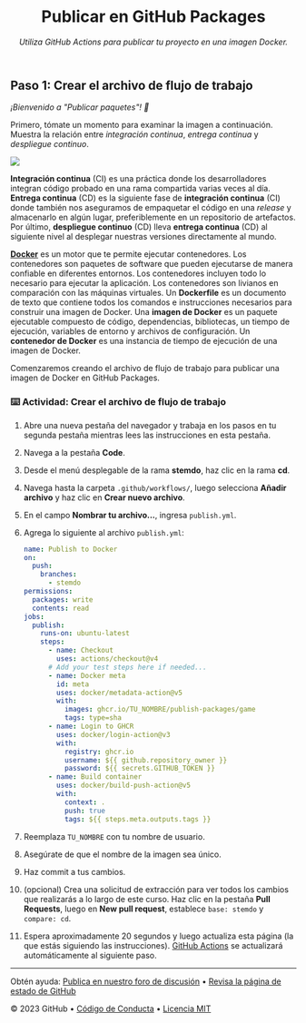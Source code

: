 <header>

<!--
  <<< Notas del autor: Encabezado del curso >>>
  Incluye una imagen de 1280×640, el título del curso en caso de oración y una descripción concisa en énfasis.
  En la configuración de tu repositorio: habilita el repositorio de plantillas, agrega tu imagen social de 1280×640, elimina automáticamente las ramas principales.
  Agrega tu licencia de código abierto, GitHub utiliza la licencia MIT.
-->

# Publicar en GitHub Packages

_Utiliza GitHub Actions para publicar tu proyecto en una imagen Docker._

</header>

<!--
  <<< Author notes: Step 1 >>>
  Choose 3-5 steps for your course.
  The first step is always the hardest, so pick something easy!
  Link to docs.github.com for further explanations.
  Encourage users to open new tabs for steps!
-->

## Paso 1: Crear el archivo de flujo de trabajo

_¡Bienvenido a "Publicar paquetes"! :wave:_

Primero, tómate un momento para examinar la imagen a continuación. Muestra la relación entre _integración continua_, _entrega continua_ y _despliegue continuo_.

![](https://i.imgur.com/xZCkjmU.png)

**Integración continua** (CI) es una práctica donde los desarrolladores integran código probado en una rama compartida varias veces al día. **Entrega continua** (CD) es la siguiente fase de **integración continua** (CI) donde también nos aseguramos de empaquetar el código en una _release_ y almacenarlo en algún lugar, preferiblemente en un repositorio de artefactos. Por último, **despliegue continuo** (CD) lleva **entrega continua** (CD) al siguiente nivel al desplegar nuestras versiones directamente al mundo.

[**Docker**](https://www.docker.com/why-docker) es un motor que te permite ejecutar contenedores.
Los contenedores son paquetes de software que pueden ejecutarse de manera confiable en diferentes entornos. Los contenedores incluyen todo lo necesario para ejecutar la aplicación. Los contenedores son livianos en comparación con las máquinas virtuales. Un **Dockerfile** es un documento de texto que contiene todos los comandos e instrucciones necesarios para construir una imagen de Docker. Una **imagen de Docker** es un paquete ejecutable compuesto de código, dependencias, bibliotecas, un tiempo de ejecución, variables de entorno y archivos de configuración. Un **contenedor de Docker** es una instancia de tiempo de ejecución de una imagen de Docker.

Comenzaremos creando el archivo de flujo de trabajo para publicar una imagen de Docker en GitHub Packages.


### :keyboard: Actividad: Crear el archivo de flujo de trabajo

1. Abre una nueva pestaña del navegador y trabaja en los pasos en tu segunda pestaña mientras lees las instrucciones en esta pestaña.
1. Navega a la pestaña **Code**.
1. Desde el menú desplegable de la rama **stemdo**, haz clic en la rama **cd**.
1. Navega hasta la carpeta `.github/workflows/`, luego selecciona **Añadir archivo** y haz clic en **Crear nuevo archivo**.
1. En el campo **Nombrar tu archivo...**, ingresa `publish.yml`.
1. Agrega lo siguiente al archivo `publish.yml`:


   ```yml
   name: Publish to Docker
   on:
     push:
       branches:
         - stemdo
   permissions:
     packages: write
     contents: read
   jobs:
     publish:
       runs-on: ubuntu-latest
       steps:
         - name: Checkout
           uses: actions/checkout@v4
         # Add your test steps here if needed...
         - name: Docker meta
           id: meta
           uses: docker/metadata-action@v5
           with:
             images: ghcr.io/TU_NOMBRE/publish-packages/game
             tags: type=sha
         - name: Login to GHCR
           uses: docker/login-action@v3
           with:
             registry: ghcr.io
             username: ${{ github.repository_owner }}
             password: ${{ secrets.GITHUB_TOKEN }}
         - name: Build container
           uses: docker/build-push-action@v5
           with:
             context: .
             push: true
             tags: ${{ steps.meta.outputs.tags }}
   ```

1. Reemplaza `TU_NOMBRE` con tu nombre de usuario.
1. Asegúrate de que el nombre de la imagen sea único.
1. Haz commit a tus cambios.
1. (opcional) Crea una solicitud de extracción para ver todos los cambios que realizarás a lo largo de este curso. Haz clic en la pestaña **Pull Requests**, luego en **New pull request**, establece `base: stemdo` y `compare: cd`.
1. Espera aproximadamente 20 segundos y luego actualiza esta página (la que estás siguiendo las instrucciones). [GitHub Actions](https://docs.github.com/en/actions) se actualizará automáticamente al siguiente paso.

<footer>

<!--
  <<< Notas del autor: Pie de página >>>
  Agrega un enlace para obtener soporte, página de estado de GitHub, código de conducta, enlace de licencia.
-->

---

Obtén ayuda: [Publica en nuestro foro de discusión](https://github.com/orgs/skills/discussions/categories/test-with-actions) &bull; [Revisa la página de estado de GitHub](https://www.githubstatus.com/)

&copy; 2023 GitHub &bull; [Código de Conducta](https://www.contributor-covenant.org/version/2/1/code_of_conduct/code_of_conduct.md) &bull; [Licencia MIT](https://gh.io/mit)

</footer>
